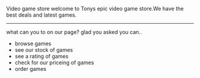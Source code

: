 Video game store
welcome to Tonys epic video game store.We have the best deals and latest games.

---

what can you to on our page? glad you asked
you can..

- browse games
- see our stock of games
- see a rating of games
- check for our priceing of games
- order games
